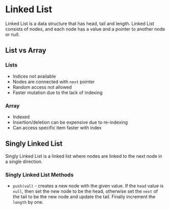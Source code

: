 # Linked List

Linked List is a data structure that has head, tail and length.
Linked List consists of nodes, and each node has a value and a pointer to another node or null.

## List vs Array

### Lists

- Indices not available
- Nodes are connected with `next` pointer
- Random access not allowed
- Faster mutation due to the lack of indexing

### Array

- Indexed
- Insertion/deletion can be expensive due to re-indexing
- Can access specific item faster with index

## Singly Linked List

Singly Linked List is a linked list where nodes are linked to the next node in a single direction.

### Singly Linked List Methods

- `push(val)` - creates a new node with the given value. If the `head` value is `null`, then set the new node to be the head, otherwise set the `next` of the tail to be the new node and update the tail. Finally increment the `length` by one.
